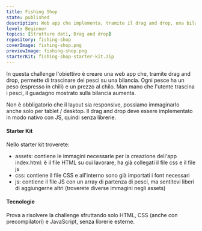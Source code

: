 ```yaml
---
title: Fishing Shop
state: published
description: Web app che implementa, tramite il drag and drop, una bilancia per pesare il pescato del giorno.
level: Beginner
topics: [Strutture dati, Drag and drop]
repository: fishing-shop
coverImage: fishing-shop.png
previewImage: fishing-shop.png
starterKit: fishing-shop-starter-kit.zip
---
```

In questa challenge l'obiettivo è creare una web app che, tramite drag and drop, permette di trascinare dei pesci su una bilancia. Ogni pesce ha un peso (espresso in chili) e un prezzo al chilo. Man mano che l'utente trascina i pesci, il guadagno mostrato sulla bilancia aumenta.

Non è obbligatorio che il layout sia responsive, possiamo immaginarlo anche solo per tablet / desktop. Il drag and drop deve essere implementato in modo nativo con JS, quindi senza librerie.

#### Starter Kit
Nello starter kit troverete:
- assets: contiene le immagini necessarie per la creazione dell'app
index.html: è il file HTML su cui lavorare, ha già collegati il file css e il file js
- css: contiene il file CSS e all'interno sono già importati i font necessari
- js: contiene il file JS con un array di partenza di pesci, ma sentitevi liberi di aggiungerne altri (troverete diverse immagini negli assets)

#### Tecnologie
Prova a risolvere la challenge sfruttando solo HTML, CSS (anche con precompilatori) e JavaScript, senza librerie esterne.